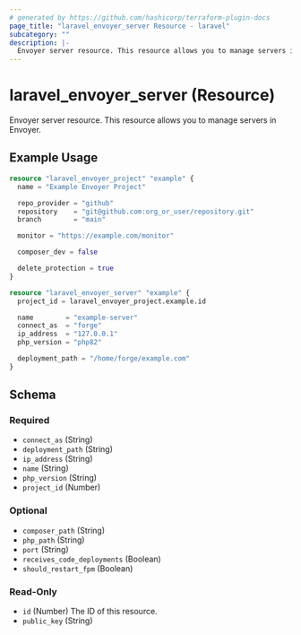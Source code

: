 ```yaml
---
# generated by https://github.com/hashicorp/terraform-plugin-docs
page_title: "laravel_envoyer_server Resource - laravel"
subcategory: ""
description: |-
  Envoyer server resource. This resource allows you to manage servers in Envoyer.
---
```


# laravel_envoyer_server (Resource)

Envoyer server resource. This resource allows you to manage servers in Envoyer.

## Example Usage

```terraform
resource "laravel_envoyer_project" "example" {
  name = "Example Envoyer Project"

  repo_provider = "github"
  repository    = "git@github.com:org_or_user/repository.git"
  branch        = "main"

  monitor = "https://example.com/monitor"

  composer_dev = false

  delete_protection = true
}

resource "laravel_envoyer_server" "example" {
  project_id = laravel_envoyer_project.example.id

  name        = "example-server"
  connect_as  = "forge"
  ip_address  = "127.0.0.1"
  php_version = "php82"

  deployment_path = "/home/forge/example.com"
}
```

<!-- schema generated by tfplugindocs -->
## Schema

### Required

- `connect_as` (String)
- `deployment_path` (String)
- `ip_address` (String)
- `name` (String)
- `php_version` (String)
- `project_id` (Number)

### Optional

- `composer_path` (String)
- `php_path` (String)
- `port` (String)
- `receives_code_deployments` (Boolean)
- `should_restart_fpm` (Boolean)

### Read-Only

- `id` (Number) The ID of this resource.
- `public_key` (String)
